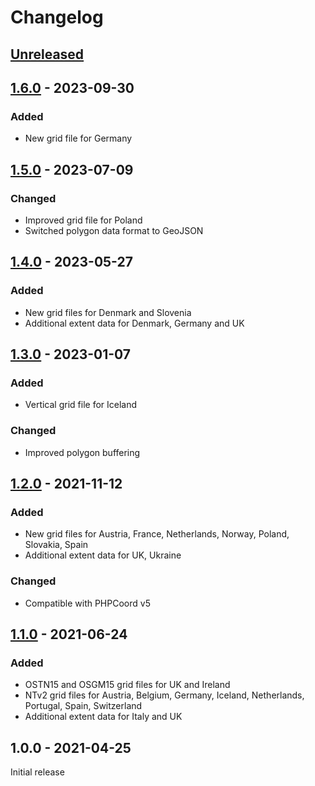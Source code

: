 # Changelog

## [Unreleased]

## [1.6.0] - 2023-09-30
### Added
- New grid file for Germany

## [1.5.0] - 2023-07-09
### Changed
- Improved grid file for Poland
- Switched polygon data format to GeoJSON

## [1.4.0] - 2023-05-27
### Added
- New grid files for Denmark and Slovenia
- Additional extent data for Denmark, Germany and UK

## [1.3.0] - 2023-01-07
### Added
- Vertical grid file for Iceland
### Changed
- Improved polygon buffering

## [1.2.0] - 2021-11-12
### Added
- New grid files for Austria, France, Netherlands, Norway, Poland, Slovakia, Spain
- Additional extent data for UK, Ukraine
### Changed
- Compatible with PHPCoord v5

## [1.1.0] - 2021-06-24
### Added
- OSTN15 and OSGM15 grid files for UK and Ireland
- NTv2 grid files for Austria, Belgium, Germany, Iceland, Netherlands, Portugal, Spain, Switzerland
- Additional extent data for Italy and UK

## 1.0.0 - 2021-04-25
Initial release

[Unreleased]: https://github.com/dvdoug/PHPCoordEurope/compare/v1.6.0...HEAD
[1.6.0]: https://github.com/dvdoug/PHPCoordEurope/compare/v1.5.0...v1.6.0
[1.5.0]: https://github.com/dvdoug/PHPCoordEurope/compare/v1.4.0...v1.5.0
[1.4.0]: https://github.com/dvdoug/PHPCoordEurope/compare/v1.3.0...v1.4.0
[1.3.0]: https://github.com/dvdoug/PHPCoordEurope/compare/v1.2.0...v1.3.0
[1.2.0]: https://github.com/dvdoug/PHPCoordEurope/compare/v1.1.0...v1.2.0
[1.1.0]: https://github.com/dvdoug/PHPCoordEurope/compare/v1.0.0...v1.1.0
